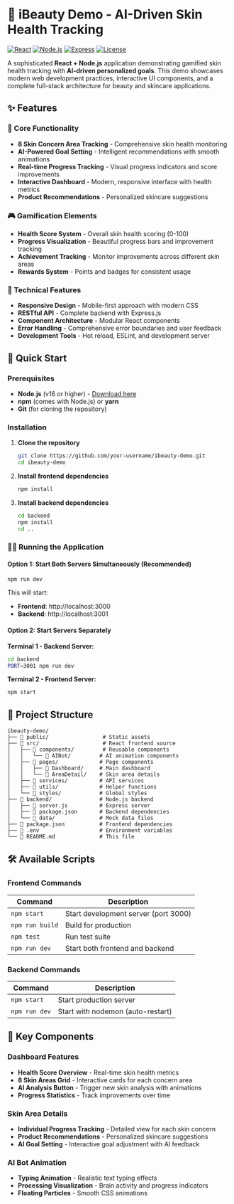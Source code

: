 # 🌟 iBeauty Demo - AI-Driven Skin Health Tracking

[![React](https://img.shields.io/badge/React-18.2.0-blue.svg)](https://reactjs.org/)
[![Node.js](https://img.shields.io/badge/Node.js-16%2B-green.svg)](https://nodejs.org/)
[![Express](https://img.shields.io/badge/Express-4.18.1-lightgrey.svg)](https://expressjs.com/)
[![License](https://img.shields.io/badge/License-MIT-yellow.svg)](LICENSE)

A sophisticated **React + Node.js** application demonstrating gamified skin health tracking with **AI-driven personalized goals**. This demo showcases modern web development practices, interactive UI components, and a complete full-stack architecture for beauty and skincare applications.


## ✨ Features

### 🎯 Core Functionality
- **8 Skin Concern Area Tracking** - Comprehensive skin health monitoring
- **AI-Powered Goal Setting** - Intelligent recommendations with smooth animations
- **Real-time Progress Tracking** - Visual progress indicators and score improvements
- **Interactive Dashboard** - Modern, responsive interface with health metrics
- **Product Recommendations** - Personalized skincare suggestions

### 🎮 Gamification Elements
- **Health Score System** - Overall skin health scoring (0-100)
- **Progress Visualization** - Beautiful progress bars and improvement tracking
- **Achievement Tracking** - Monitor improvements across different skin areas
- **Rewards System** - Points and badges for consistent usage

### 🔧 Technical Features
- **Responsive Design** - Mobile-first approach with modern CSS
- **RESTful API** - Complete backend with Express.js
- **Component Architecture** - Modular React components
- **Error Handling** - Comprehensive error boundaries and user feedback
- **Development Tools** - Hot reload, ESLint, and development server

## 🚀 Quick Start

### Prerequisites
- **Node.js** (v16 or higher) - [Download here](https://nodejs.org/)
- **npm** (comes with Node.js) or **yarn**
- **Git** (for cloning the repository)

### Installation

1. **Clone the repository**
   ```bash
   git clone https://github.com/your-username/ibeauty-demo.git
   cd ibeauty-demo
   ```

2. **Install frontend dependencies**
   ```bash
   npm install
   ```

3. **Install backend dependencies**
   ```bash
   cd backend
   npm install
   cd ..
   ```

### 🏃‍♂️ Running the Application

#### Option 1: Start Both Servers Simultaneously (Recommended)
```bash
npm run dev
```
This will start:
- **Frontend**: http://localhost:3000
- **Backend**: http://localhost:3001

#### Option 2: Start Servers Separately

**Terminal 1 - Backend Server:**
```bash
cd backend
PORT=3001 npm run dev
```

**Terminal 2 - Frontend Server:**
```bash
npm start
```

## 📁 Project Structure

```
ibeauty-demo/
├── 📁 public/                 # Static assets
├── 📁 src/                    # React frontend source
│   ├── 📁 components/         # Reusable components
│   │   └── 📁 AIBot/         # AI animation components
│   ├── 📁 pages/             # Page components
│   │   ├── 📁 Dashboard/     # Main dashboard
│   │   └── 📁 AreaDetail/    # Skin area details
│   ├── 📁 services/          # API services
│   ├── 📁 utils/             # Helper functions
│   └── 📁 styles/            # Global styles
├── 📁 backend/               # Node.js backend
│   ├── 📄 server.js          # Express server
│   ├── 📄 package.json       # Backend dependencies
│   └── 📁 data/              # Mock data files
├── 📄 package.json           # Frontend dependencies
├── 📄 .env                   # Environment variables
└── 📄 README.md              # This file
```

## 🛠️ Available Scripts

### Frontend Commands
| Command | Description |
|---------|-------------|
| `npm start` | Start development server (port 3000) |
| `npm run build` | Build for production |
| `npm test` | Run test suite |
| `npm run dev` | Start both frontend and backend |

### Backend Commands
| Command | Description |
|---------|-------------|
| `npm start` | Start production server |
| `npm run dev` | Start with nodemon (auto-restart) |

## 🎨 Key Components

### Dashboard Features
- **Health Score Overview** - Real-time skin health metrics
- **8 Skin Areas Grid** - Interactive cards for each concern area
- **AI Analysis Button** - Trigger new skin analysis with animations
- **Progress Statistics** - Track improvements over time

### Skin Area Details
- **Individual Progress Tracking** - Detailed view for each skin concern
- **Product Recommendations** - Personalized skincare suggestions
- **AI Goal Setting** - Interactive goal adjustment with AI feedback

### AI Bot Animation
- **Typing Animation** - Realistic text typing effects
- **Processing Visualization** - Brain activity and progress indicators
- **Floating Particles** - Smooth CSS animations
